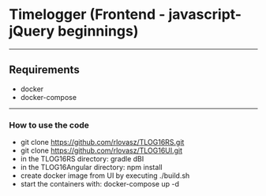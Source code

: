 # Timelogger (Frontend - javascript-jQuery beginnings)

----
## Requirements

* docker 
* docker-compose

----


### How to use the code

* git clone https://github.com/rlovasz/TLOG16RS.git
* git clone https://github.com/rlovasz/TLOG16UI.git
* in the TLOG16RS directory: gradle dBI
* in the TLOG16Angular directory: npm install
* create docker image from UI by executing ./build.sh
* start the containers with: docker-compose up -d

